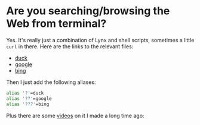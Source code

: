 # Are you searching/browsing the Web from terminal?

Yes. It's really just a combination of Lynx and shell scripts, sometimes
a little `curl` in there. Here are the links to the relevant files:

* [duck](https://github.com/rwxrob/dotfiles/blob/main/scripts/duck)
* [google](https://github.com/rwxrob/dotfiles/blob/main/scripts/google)
* [bing](https://github.com/rwxrob/dotfiles/blob/main/scripts/bing)

Then I just add the following aliases:

```sh
alias '?'=duck
alias '??'=google
alias '???'=bing
```

Plus there are some [videos] on it I made a long time ago:

[videos]: <https://www.youtube.com/c/rwxrob/search?query=lynx>


